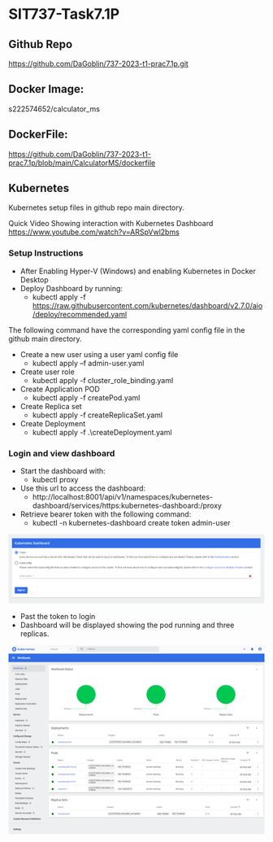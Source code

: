 # SIT737-Task7.1P

## Github Repo

https://github.com/DaGoblin/737-2023-t1-prac7.1p.git

## Docker Image:

s222574652/calculator_ms

## DockerFile:

https://github.com/DaGoblin/737-2023-t1-prac7.1p/blob/main/CalculatorMS/dockerfile

## Kubernetes

Kubernetes setup files in github repo main directory.

Quick Video Showing interaction with Kubernetes Dashboard
https://www.youtube.com/watch?v=ARSpVwl2bms

### Setup Instructions

-   After Enabling Hyper-V (Windows) and enabling Kubernetes in Docker Desktop
-   Deploy Dashboard by running:
    -   kubectl apply -f https://raw.githubusercontent.com/kubernetes/dashboard/v2.7.0/aio/deploy/recommended.yaml

The following command have the corresponding yaml config file in the github main directory.

-   Create a new user using a user yaml config file
    -   kubectl apply –f admin-user.yaml
-   Create user role
    -   kubectl apply -f cluster_role_binding.yaml
-   Create Application POD
    -   kubectl apply -f createPod.yaml
-   Create Replica set
    -   kubectl apply -f createReplicaSet.yaml
-   Create Deployment
    -   kubectl apply -f .\createDeployment.yaml

### Login and view dashboard

-   Start the dashboard with:
    -   kubectl proxy
-   Use this url to access the dashboard:
    -   http://localhost:8001/api/v1/namespaces/kubernetes-dashboard/services/https:kubernetes-dashboard:/proxy
-   Retrieve bearer token with the following command:
    -   kubectl -n kubernetes-dashboard create token admin-user

![screenshot of login prompt](doco/images/Login.png)

-   Past the token to login
-   Dashboard will be displayed showing the pod running and three replicas.

![Screenshot of the kubernetes dashboard](doco/images/Dashboard.png)
